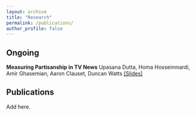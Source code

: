 ```yaml
---
layout: archive
title: "Research"
permalink: /publications/
author_profile: false
---
```


## Ongoing


**Measuring Partisanship in TV News** Upasana Dutta, Homa Hosseinmardi, Amir Ghasemian, Aaron Clauset, Duncan Watts [[Slides]](https://drive.google.com/file/d/1cgoHLXMvDoeya0FLA2SwJMIYZ6a-Haa3/view)


## Publications

Add here.
